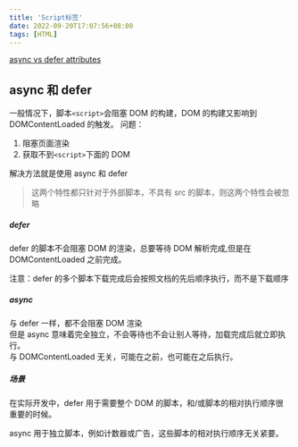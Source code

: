 ```yaml
---
title: 'Script标签'
date: 2022-09-20T17:07:56+08:00
tags: [HTML]
---
```


[async vs defer attributes](https://www.growingwiththeweb.com/2014/02/async-vs-defer-attributes.html)

## async 和 defer

一般情况下，脚本`<script>`会阻塞 DOM 的构建，DOM 的构建又影响到 DOMContentLoaded 的触发。
问题：

1. 阻塞页面渲染
2. 获取不到`<script>`下面的 DOM

解决方法就是使用 async 和 defer

> 这两个特性都只针对于外部脚本，不具有 src 的脚本，则这两个特性会被忽略

##### defer

defer 的脚本不会阻塞 DOM 的渲染，总要等待 DOM 解析完成,但是在 DOMContentLoaded 之前完成。

注意：defer 的多个脚本下载完成后会按照文档的先后顺序执行，而不是下载顺序

##### async

与 defer 一样，都不会阻塞 DOM 渲染  
但是 async 意味着完全独立，不会等待也不会让别人等待，加载完成后就立即执行。  
与 DOMContentLoaded 无关，可能在之前，也可能在之后执行。

##### 场景

在实际开发中，defer 用于需要整个 DOM 的脚本，和/或脚本的相对执行顺序很重要的时候。

async 用于独立脚本，例如计数器或广告，这些脚本的相对执行顺序无关紧要。
